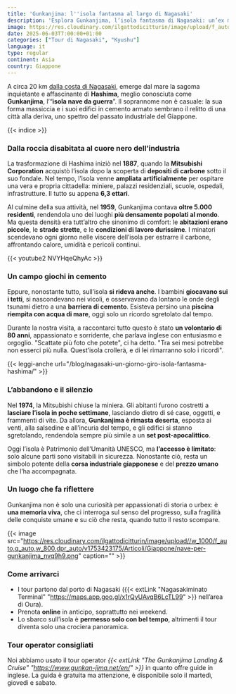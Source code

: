 ```yaml
---
title: 'Gunkanjima: l''isola fantasma al largo di Nagasaki'
description: 'Esplora Gunkanjima, l’isola fantasma di Nagasaki: un’ex miniera di carbone abbandonata, ora Patrimonio UNESCO. Scopri la sua storia, da città sovraffollata a relitto post-apocalittico.'
image: https://res.cloudinary.com/ilgattodicitturin/image/upload/f_auto,q_auto,w_800,dpr_auto/v1753423139/Articoli/Giappone/gunkanjima-l-isola-fantasma-nagasaki_uvhygz.png
date: 2025-06-03T7:00:00+01:00
categories: ["Tour di Nagasaki", "Kyushu"]
language: it
type: regular   
continent: Asia
country: Giappone
---
```

A circa 20 km [dalla costa di Nagasaki](/blog/nagasaki-un-giorno-giro-isola-fantasma-hashima/), emerge dal mare la sagoma inquietante e affascinante di **Hashima**, meglio conosciuta come **Gunkanjima**, l’“**isola nave da guerra**”. Il soprannome non è casuale: la sua forma massiccia e i suoi edifici in cemento armato sembrano il relitto di una città alla deriva, uno spettro del passato industriale del Giappone.

{{< indice >}}

### Dalla roccia disabitata al cuore nero dell’industria

La trasformazione di Hashima iniziò nel **1887**, quando la **Mitsubishi Corporation** acquistò l’isola dopo la scoperta di **depositi di carbone** sotto il suo fondale. Nel tempo, l’isola venne **ampliata artificialmente** per ospitare una vera e propria cittadella: miniere, palazzi residenziali, scuole, ospedali, infrastrutture. Il tutto su appena **6,3 ettari**.

Al culmine della sua attività, nel **1959**, Gunkanjima contava **oltre 5.000 residenti**, rendendola uno dei luoghi **più densamente popolati al mondo**. Ma questa densità era tutt’altro che sinonimo di comfort: le **abitazioni erano piccole**, le **strade strette**, e le **condizioni di lavoro durissime**. I minatori scendevano ogni giorno nelle viscere dell’isola per estrarre il carbone, affrontando calore, umidità e pericoli continui.

{{< youtube2 NVYHqeQhyAc >}}

### Un campo giochi in cemento

Eppure, nonostante tutto, sull’isola **si rideva anche**. I bambini **giocavano sui i tetti**, si nascondevano nei vicoli, e osservavano da lontano le onde degli tsunami dietro a una **barriera di cemento**. Esisteva persino una **piscina riempita con acqua di mare**, oggi solo un ricordo sgretolato dal tempo.

Durante la nostra visita, a raccontarci tutto questo è stato **un volontario di 80 anni**, appassionato e sorridente, che parlava inglese con entusiasmo e orgoglio. "Scattate più foto che potete", ci ha detto. "Tra sei mesi potrebbe non esserci più nulla. Quest’isola crollerà, e di lei rimarranno solo i ricordi".

{{< leggi-anche url="/blog/nagasaki-un-giorno-giro-isola-fantasma-hashima/" >}}

### L’abbandono e il silenzio

Nel **1974**, la Mitsubishi chiuse la miniera. Gli abitanti furono costretti a **lasciare l’isola in poche settimane**, lasciando dietro di sé case, oggetti, e frammenti di vite. Da allora, **Gunkanjima è rimasta deserta**, esposta ai venti, alla salsedine e all’incuria del tempo, e gli edifici si stanno sgretolando, rendendola sempre più simile a un **set post-apocalittico**.

Oggi l’isola è Patrimonio dell’Umanità UNESCO, ma **l’accesso è limitato**: solo alcune parti sono visitabili in sicurezza. Nonostante ciò, resta un simbolo potente della **corsa industriale giapponese** e del **prezzo umano** che l’ha accompagnata.

### Un luogo che fa riflettere

Gunkanjima non è solo una curiosità per appassionati di storia o urbex: è **una memoria viva**, che ci interroga sul senso del progresso, sulla fragilità delle conquiste umane e su ciò che resta, quando tutto il resto scompare.

{{< image src="https://res.cloudinary.com/ilgattodicitturin/image/upload//w_1000/f_auto,q_auto,w_800,dpr_auto/v1753423175/Articoli/Giappone/nave-per-gunkanjima_nvq9h9.png" caption="" >}}

### Come arrivarci

- I tour partono dal porto di Nagasaki ({{< extLink "Nagasakiminato Terminal" "https://maps.app.goo.gl/x1rQyUAvqB6LcTL99" >}} nell’area di Oura).
- Prenota **online** in anticipo, soprattutto nei weekend.
- Lo sbarco sull’isola è **permesso solo con bel tempo**, altrimenti il tour diventa solo una crociera panoramica.

### Tour operator consigliati
Noi abbiamo usato il tour operator *{{< extLink "The Gunkanjima Landing & Cruise" "https://www.gunkan-jima.net/en/" >}}* in quanto offre guide in inglese. La guida è gratuita ma attenzione, è disponibile solo il martedì, giovedì e sabato.